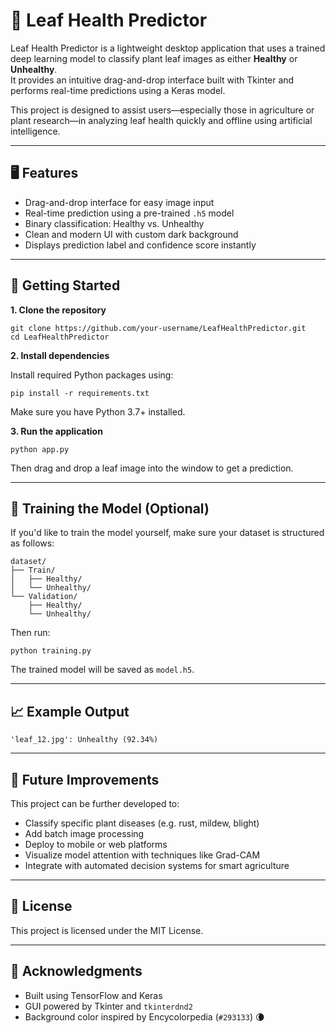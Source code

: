 # 🌿 Leaf Health Predictor

Leaf Health Predictor is a lightweight desktop application that uses a trained deep learning model to classify plant leaf images as either **Healthy** or **Unhealthy**.  
It provides an intuitive drag-and-drop interface built with Tkinter and performs real-time predictions using a Keras model.

This project is designed to assist users—especially those in agriculture or plant research—in analyzing leaf health quickly and offline using artificial intelligence.

---

## 🖥️ Features

- Drag-and-drop interface for easy image input  
- Real-time prediction using a pre-trained `.h5` model  
- Binary classification: Healthy vs. Unhealthy  
- Clean and modern UI with custom dark background  
- Displays prediction label and confidence score instantly

---

## 🚀 Getting Started

**1. Clone the repository**

`git clone https://github.com/your-username/LeafHealthPredictor.git`  
`cd LeafHealthPredictor`

**2. Install dependencies**

Install required Python packages using:

`pip install -r requirements.txt`

Make sure you have Python 3.7+ installed.

**3. Run the application**

`python app.py`

Then drag and drop a leaf image into the window to get a prediction.

---

## 🧠 Training the Model (Optional)

If you'd like to train the model yourself, make sure your dataset is structured as follows:

```
dataset/
├── Train/
│   ├── Healthy/
│   └── Unhealthy/
└── Validation/
    ├── Healthy/
    └── Unhealthy/
```

Then run:

`python training.py`

The trained model will be saved as `model.h5`.

---

## 📈 Example Output

`'leaf_12.jpg': Unhealthy (92.34%)`

---

## 🔮 Future Improvements

This project can be further developed to:

- Classify specific plant diseases (e.g. rust, mildew, blight)  
- Add batch image processing  
- Deploy to mobile or web platforms  
- Visualize model attention with techniques like Grad-CAM  
- Integrate with automated decision systems for smart agriculture

---

## 📜 License

This project is licensed under the MIT License.

---

## 🙌 Acknowledgments

- Built using TensorFlow and Keras  
- GUI powered by Tkinter and `tkinterdnd2`  
- Background color inspired by Encycolorpedia (`#293133`) 🌘
